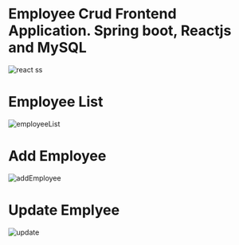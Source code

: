 # Employee Crud Frontend Application. Spring boot, Reactjs and MySQL 
![react ss](https://user-images.githubusercontent.com/32547716/190892223-d3a831c4-f04e-40d8-8bed-0b3909a8581d.png)

# Employee List
![employeeList](https://user-images.githubusercontent.com/32547716/190892265-4cacae15-81e3-4a2b-b021-8e71c337ac62.png)

# Add Employee
![addEmployee](https://user-images.githubusercontent.com/32547716/190892301-1fe3511c-4abc-4d8a-93aa-9a4cc71c8e6c.png)
# Update Emplyee
![update](https://user-images.githubusercontent.com/32547716/190892312-08e94bf2-797b-45c2-a020-bde43420e885.png)
